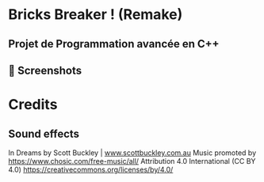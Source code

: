 # Bricks Breaker ! (Remake)
## Projet de Programmation avancée en C++

## 📱 Screenshots

# Credits

## Sound effects
In Dreams by Scott Buckley | www.scottbuckley.com.au
Music promoted by https://www.chosic.com/free-music/all/
Attribution 4.0 International (CC BY 4.0)
https://creativecommons.org/licenses/by/4.0/ 

